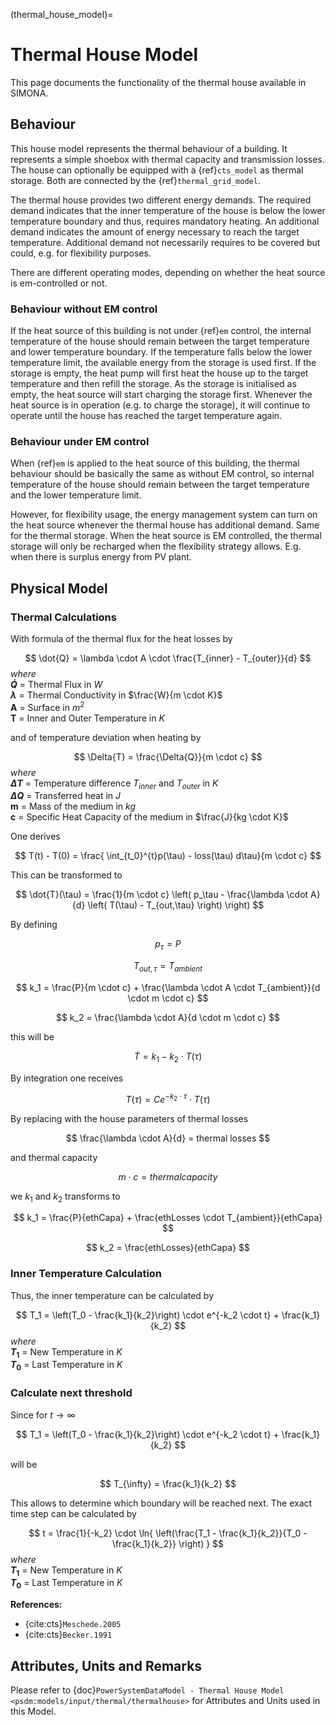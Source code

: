 (thermal_house_model)=

# Thermal House Model

This page documents the functionality of the thermal house available in SIMONA.


## Behaviour

This house model represents the thermal behaviour of a building. It represents a simple shoebox with thermal capacity and transmission losses.
The house can optionally be equipped with a {ref}`cts_model` as thermal storage. Both are connected by the {ref}`thermal_grid_model`.

The thermal house provides two different energy demands. The required demand indicates that the inner temperature of the house is below the lower temperature boundary and thus, requires mandatory heating. An additional demand indicates the amount of energy necessary to reach the target temperature. Additional demand not necessarily requires to be covered but could, e.g. for flexibility purposes.

There are different operating modes, depending on whether the heat source is em-controlled or not.

### Behaviour without EM control

If the heat source of this building is not under {ref}`em` control, the internal temperature of the house should remain between the target temperature and lower temperature boundary. If the temperature falls below the lower temperature limit, the available energy from the storage is used first. If the storage 
is empty, the heat pump will first heat the house up to the target temperature and then refill the storage.
As the storage is initialised as empty, the heat source will start charging the storage first. Whenever the heat source is in operation (e.g. to charge the storage), it will continue to operate until the house has reached the target temperature again.

### Behaviour under EM control

When {ref}`em` is applied to the heat source of this building, the thermal behaviour should be basically the same as without EM control, so internal temperature of the house should remain between the target temperature and the lower temperature limit. 

However, for flexibility usage, the energy management system can turn on the heat source whenever the thermal house has additional demand. Same for the thermal storage. When the heat source is EM controlled, the thermal storage will only be recharged when the flexibility strategy allows. E.g. when there is surplus energy from PV plant.


## Physical Model

### Thermal Calculations

With formula of the thermal flux for the heat losses by 

$$
\dot{Q} = \lambda \cdot A \cdot \frac{T_{inner} - T_{outer}}{d}
$$
*where*\
**$\dot{Q}$** = Thermal Flux in $W$\
**$\lambda$** = Thermal Conductivity in $\frac{W}{m \cdot K}$\
**A** = Surface in $m^2$\
**T** = Inner and Outer Temperature in $K$


and of temperature deviation when heating by

$$
\Delta{T} = \frac{\Delta{Q}}{m \cdot c}
$$
*where*\
**$\Delta{T}$** = Temperature difference $T_{inner}$ and $T_{outer}$ in $K$\
**$\Delta{Q}$** = Transferred heat in $J$\
**m** = Mass of the medium in $kg$\
**c** = Specific Heat Capacity of the medium in $\frac{J}{kg \cdot K}$

One derives

$$
T(t) - T(0) = \frac{ \int_{t_0}^{t}p(\tau) - loss(\tau) d\tau}{m \cdot c}
$$

This can be transformed to

$$
\dot{T}(\tau) = \frac{1}{m \cdot c} \left( p_\tau - \frac{\lambda \cdot A}{d} \left( T(\tau) - T_{out,\tau} \right) \right)
$$

By defining

$$
p_\tau = P
$$ 

$$
T_{out,\tau}=T_{ambient}
$$

$$
k_1 = \frac{P}{m \cdot c} + \frac{\lambda \cdot A \cdot T_{ambient}}{d \cdot m \cdot c}
$$

$$
k_2 = \frac{\lambda \cdot A}{d \cdot m \cdot c}
$$

this will be

$$
\dot{T} = k_1 - k_2 \cdot T(\tau)
$$

By integration one receives

$$
T(\tau) = C e^{-k_2 \cdot \tau} \cdot T(\tau)
$$


By replacing with the house parameters of thermal losses

$$
\frac{\lambda \cdot A}{d} = thermal losses
$$

and thermal capacity

$$
m \cdot c = thermal capacity
$$

we $k_1$ and $k_2$ transforms to

$$
k_1 = \frac{P}{ethCapa} + \frac{ethLosses \cdot T_{ambient}}{ethCapa}
$$

$$
k_2 = \frac{ethLosses}{ethCapa}
$$

### Inner Temperature Calculation
Thus, the inner temperature can be calculated by

$$
T_1 = \left(T_0 - \frac{k_1}{k_2}\right) \cdot e^{-k_2 \cdot t} + \frac{k_1}{k_2}
$$
*where*\
**$T_1$** = New Temperature in $K$\
**$T_0$** = Last Temperature in $K$

### Calculate next threshold

Since for $t \rightarrow \infty$ 

$$
T_1 = \left(T_0 - \frac{k_1}{k_2}\right) \cdot e^{-k_2 \cdot t} + \frac{k_1}{k_2}
$$

will be

$$
T_{\infty} = \frac{k_1}{k_2}
$$

This allows to determine which boundary will be reached next. The exact time step can be calculated by

$$
t = \frac{1}{-k_2} \cdot  \ln{ \left(\frac{T_1 - \frac{k_1}{k_2}}{T_0 - \frac{k_1}{k_2}} \right) } 
$$
*where*\
**$T_1$** = New Temperature in $K$\
**$T_0$** = Last Temperature in $K$


**References:**

* {cite:cts}`Meschede.2005`
* {cite:cts}`Becker.1991`

## Attributes, Units and Remarks

Please refer to  {doc}`PowerSystemDataModel - Thermal House Model <psdm:models/input/thermal/thermalhouse>` for Attributes and Units used in this Model.
